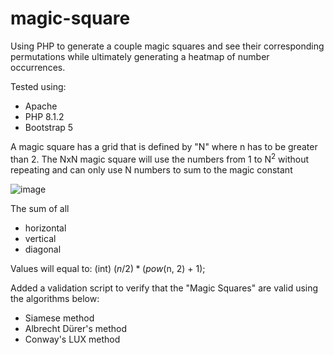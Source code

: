 # magic-square
Using PHP to generate a couple magic squares and see their corresponding permutations while ultimately generating a heatmap of number occurrences. 

Tested using:
- Apache
- PHP 8.1.2
- Bootstrap 5

A magic square has a grid that is defined by "N" where n has to be greater than 2. The NxN magic square will use the numbers from 1 to N<sup>2</sup> without repeating and can only use N numbers to sum to the magic constant

![image](https://github.com/ondapc/magic-square/assets/26459137/9e202c58-d92c-4d15-9d49-e5615e85d20e)

The sum of all 
- horizontal
- vertical
- diagonal

Values will equal to: (int) ($n / 2) * (pow($n, 2) + 1);

Added a validation script to verify that the "Magic Squares" are valid using the algorithms below:

- Siamese method
- Albrecht Dürer's method
- Conway's LUX method

